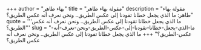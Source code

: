 +++
author = "بهاء طاهر"
title = "مقولة بهاء طاهر"
description = "مقولة بهاء طاهر: ما الذي يجعل خطانا تقودنا إلى عكس الطريق.. ونحن نعرف أنه عكس الطريق؟"
quote = '''ما الذي يجعل خطانا تقودنا إلى عكس الطريق.. ونحن نعرف أنه عكس الطريق؟''' 
slug = "ما-الذي-يجعل-خطانا-تقودنا-إلى-عكس-الطريق-ونحن-نعرف-أنه-عكس-الطريق؟"
+++
ما الذي يجعل خطانا تقودنا إلى عكس الطريق.. ونحن نعرف أنه عكس الطريق؟
